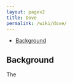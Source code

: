 ```yaml
---
layout: pagev2
title: Dove
permalink: /wiki/dove/
---
```

- [Background](#background)

## Background

The 